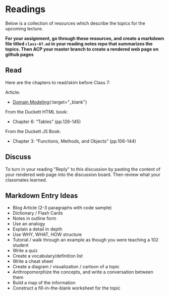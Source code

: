 # Readings

Below is a collection of resources which describe the topics for the upcoming lecture.  

**For your assignment, go through these resources, and create a markdown file titled `class-07.md` in your reading notes repo that summarizes the topics. Then ACP your master branch to create a rendered web page on github pages**

## Read

Here are the chapters to read/skim before Class 7:

Article:

- [Domain Modeling](https://github.com/codefellows/domain_modeling#domain-modeling){:target="_blank"}

From the Duckett HTML book:

- Chapter 6: “Tables” (pp.126-145)

From the Duckett JS Book:

- Chapter 3: “Functions, Methods, and Objects” (pp.106-144)

## Discuss

To turn in your reading "Reply" to this discussion by pasting the content of your rendered web page into the discussion board. Then review what your classmates learned.

## Markdown Entry Ideas

- Blog Article (2-3 paragraphs with code sample)
- Dictionary / Flash Cards
- Notes in outline form
- Use an analogy
- Explain a detail in depth
- Use WHY, WHAT, HOW structure
- Tutorial / walk through an example as though you were teaching a 102 student
- Write a quiz
- Create a vocabulary/definition list
- Write a cheat sheet
- Create a diagram / visualization / cartoon of a topic
- Anthropomorphize the concepts, and write a conversation between them
- Build a map of the information
- Construct a fill-in-the-blank worksheet for the topic
